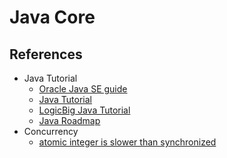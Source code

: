 # Java Core

## References

- Java Tutorial
    - [Oracle Java SE guide](https://docs.oracle.com/en/java/javase/)
    - [Java Tutorial](https://docs.oracle.com/javase/tutorial/tutorialLearningPaths.html)
    - [LogicBig Java Tutorial](https://www.logicbig.com/tutorials.html)
    - [Java Roadmap](https://roadmap.sh/java)
- Concurrency
    - [atomic integer is slower than synchronized](https://stackoverflow.com/questions/32422441/atomicinteger-is-slower-than-synchronized)
